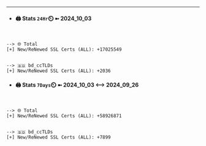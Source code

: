 

---
- #### 🖨️ **Stats** `24Hr`⏲️ ➼ 2024_10_03
```console


--> 🌐 Total
[+] New/ReNewed SSL Certs (ALL): +17025549


--> 🇧🇩 bd_ccTLDs
[+] New/ReNewed SSL Certs (ALL): +2036

```

- #### 🖨️ **Stats** `7Days`⏲️ ➼ 2024_10_03 <--> 2024_09_26
```console


--> 🌐 Total
[+] New/ReNewed SSL Certs (ALL): +58926871


--> 🇧🇩 bd_ccTLDs
[+] New/ReNewed SSL Certs (ALL): +7899

```

